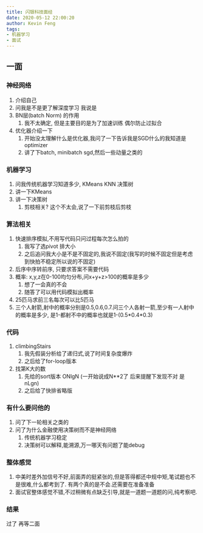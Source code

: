 ```yaml
---
title: 闪银科技面经
date: 2020-05-12 22:00:20
author: Kevin Feng
tags:
- 机器学习
- 面试
---
```


## 一面
### 神经网络
1. 介绍自己
2. 问我是不是更了解深度学习 我说是
3. BN层(batch Norm) 的作用
   1. 我不太确定, 但是主要目的是为了加速训练 偶尔防止过拟合
4. 优化器介绍一下
   1. 开始没太理解什么是优化器,我问了一下告诉我是SGD什么的我知道是optimizer
   2. 讲了下batch, minibatch sgd,然后一些动量之类的
### 机器学习
1. 问我传统机器学习知道多少, KMeans KNN 决策树
2. 讲一下KMeans
3. 讲一下决策树
   1. 剪枝相关? 这个不太会,说了一下前剪枝后剪枝
### 算法相关
1. 快速排序模拟,不用写代码只问过程每次怎么拍的
   1. 我写了选pivot 排大小
   2. 之后追问我大小是不是不固定的,我说不固定(我写的时候不固定但是考虑到快拍不稳定所以说的不固定)
2. 后序中序转前序, 只要求答案不需要代码
3. 概率: x,y,z在0-100均匀分布,问x+y+z>100的概率是多少
   1. 想了一会真的不会
   2. 随答了可以用代码模拟出概率
4. 25匹马求前三名每次可以比5匹马
5. 三个人射箭,射中的概率分别是0.5,0.6,0.7.问三个人各射一箭,至少有一人射中的概率是多少, 是1-都射不中的概率也就是1-(0.5\*0.4\*0.3)
### 代码
1. climbingStairs
    1. 我先假装分析给了递归式,说了时间复杂度爆炸
    2. 之后给了for-loop版本
2. 找第K大的数
   1. 先给的sort版本 ONlgN (一开始说成N**2了 后来提醒下发现不对 是nLgn)
   2. 之后给了快排省略版
### 有什么要问他的
1. 问了下一轮相关之类的
2. 问了为什么金融使用决策树而不是神经网络
   1. 传统机器学习稳定
   2. 决策树可以解释,能溯源,万一哪天有问题了能debug
### 整体感觉
1. 中美时差外加信号不好,前面弄的挺紧张的,但是答得都还中规中矩,笔试题也不是很难,什么都考到了. 有两个真的是不会.还需要在准备准备
2. 面试官整体感觉不错,不过稍微有点缺乏引导,就是一道题一道题的问,纯考察吧.
### 结果
过了 再等二面
